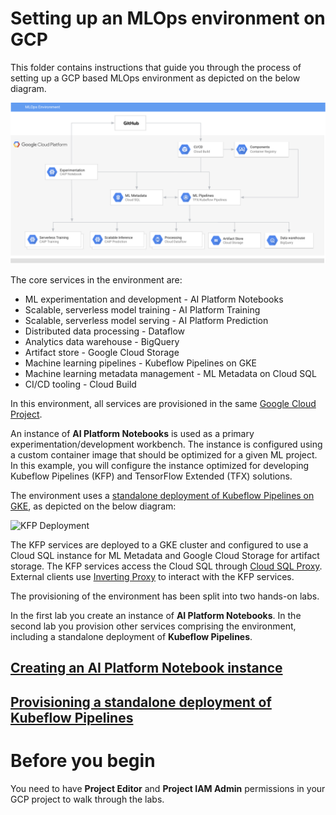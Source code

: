 # Setting up an MLOps environment on GCP

This folder contains instructions that guide you through the process of setting up a GCP based MLOps environment as depicted on the below diagram.

![Reference topolgy](/images/mlops-env.png)

The core services in the environment are:
- ML experimentation and development - AI Platform Notebooks 
- Scalable, serverless model training - AI Platform Training  
- Scalable, serverless model serving - AI Platform Prediction 
- Distributed data processing - Dataflow  
- Analytics data warehouse - BigQuery 
- Artifact store - Google Cloud Storage 
- Machine learning pipelines - Kubeflow Pipelines on GKE
- Machine learning metadata  management - ML Metadata on Cloud SQL
- CI/CD tooling - Cloud Build
    
In this environment, all services are provisioned in the same [Google Cloud Project](https://cloud.google.com/storage/docs/projects). 

An instance of **AI Platform Notebooks** is used as a primary experimentation/development workbench. The instance is configured using a custom container image that should be optimized for a given ML project. In this example, you will configure the instance optimized for developing Kubeflow Pipelines (KFP) and TensorFlow Extended (TFX) solutions. 

The environment uses a [standalone deployment of Kubeflow Pipelines on GKE](https://www.kubeflow.org/docs/pipelines/installation/standalone-deployment/), as depicted on the below diagram:


![KFP Deployment](/images/kfp.png)

The KFP services are deployed to a GKE cluster and configured to use a Cloud SQL  instance for ML Metadata and Google Cloud Storage for artifact storage. The KFP services access the Cloud SQL through [Cloud SQL Proxy](https://cloud.google.com/sql/docs/mysql/sql-proxy). External clients use [Inverting Proxy](https://github.com/google/inverting-proxy) to interact with the KFP services.

The provisioning of the environment has been split into two hands-on labs.

In the first lab you create an instance of **AI Platform Notebooks**. In the second lab you provision other services comprising the environment, including a standalone deployment of **Kubeflow Pipelines**.

## [Creating an AI Platform Notebook instance](creating-notebook-instance/README.md)

## [Provisioning a standalone deployment of Kubeflow Pipelines](provisioning-kfp/README.md)

# Before you begin

You need to have **Project Editor** and **Project IAM Admin** permissions in your GCP project to walk through the labs.

